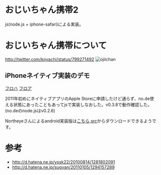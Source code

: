 # おじいちゃん携帯2

js(node.js + iphone-safari)による実装。

# おじいちゃん携帯について
http://twitter.com/koyachi/status/799271492
![ojiichan](http://gyazo.com/4a13bc7a1494da3277a0857d858c2557.png)

## iPhoneネイティブ実装のデモ
[フロハ](http://www.vimeo.com/16997647)
[フロア](http://www.vimeo.com/16997978)

2011年初めにネイティブアプリのApple Storeに申請したけど通らず、no.de使える状態にあったこともあってjsで実装しなおした。v0.3.8で動作確認した。(no.deのnode.jsはv0.2.6)

Northeyeさんによるandroid実装版は[こちら](https://market.android.com/details?id=jp.takuo.android.ojiichan),[src](https://github.com/takuo/android_ojiichan)からダウンロードできるようです。

# 参考
- http://d.hatena.ne.jp/yssk22/20100814/1281802091
- http://d.hatena.ne.jp/sugyan/20110105/1294157289
